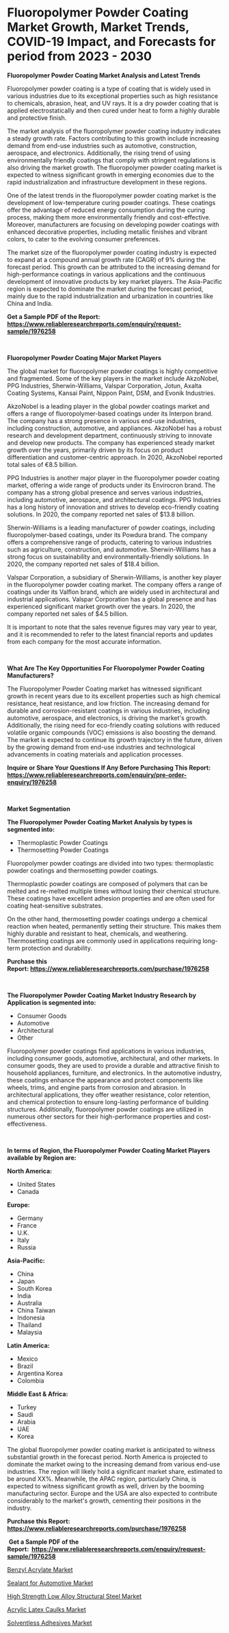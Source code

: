 <p><h1>Fluoropolymer Powder Coating Market Growth, Market Trends, COVID-19 Impact, and Forecasts for period from 2023 - 2030</h1></p><p><strong>Fluoropolymer Powder Coating Market Analysis and Latest Trends</strong></p>
<p><p>Fluoropolymer powder coating is a type of coating that is widely used in various industries due to its exceptional properties such as high resistance to chemicals, abrasion, heat, and UV rays. It is a dry powder coating that is applied electrostatically and then cured under heat to form a highly durable and protective finish.</p><p>The market analysis of the fluoropolymer powder coating industry indicates a steady growth rate. Factors contributing to this growth include increasing demand from end-use industries such as automotive, construction, aerospace, and electronics. Additionally, the rising trend of using environmentally friendly coatings that comply with stringent regulations is also driving the market growth. The fluoropolymer powder coating market is expected to witness significant growth in emerging economies due to the rapid industrialization and infrastructure development in these regions.</p><p>One of the latest trends in the fluoropolymer powder coating market is the development of low-temperature curing powder coatings. These coatings offer the advantage of reduced energy consumption during the curing process, making them more environmentally friendly and cost-effective. Moreover, manufacturers are focusing on developing powder coatings with enhanced decorative properties, including metallic finishes and vibrant colors, to cater to the evolving consumer preferences.</p><p>The market size of the fluoropolymer powder coating industry is expected to expand at a compound annual growth rate (CAGR) of 9% during the forecast period. This growth can be attributed to the increasing demand for high-performance coatings in various applications and the continuous development of innovative products by key market players. The Asia-Pacific region is expected to dominate the market during the forecast period, mainly due to the rapid industrialization and urbanization in countries like China and India.</p></p>
<p><strong>Get a Sample PDF of the Report:&nbsp; <a href="https://www.reliableresearchreports.com/enquiry/request-sample/1976258">https://www.reliableresearchreports.com/enquiry/request-sample/1976258</a></strong></p>
<p>&nbsp;</p>
<p><strong>Fluoropolymer Powder Coating Major Market Players</strong></p>
<p><p>The global market for fluoropolymer powder coatings is highly competitive and fragmented. Some of the key players in the market include AkzoNobel, PPG Industries, Sherwin-Williams, Valspar Corporation, Jotun, Axalta Coating Systems, Kansai Paint, Nippon Paint, DSM, and Evonik Industries.</p><p>AkzoNobel is a leading player in the global powder coatings market and offers a range of fluoropolymer-based coatings under its Interpon brand. The company has a strong presence in various end-use industries, including construction, automotive, and appliances. AkzoNobel has a robust research and development department, continuously striving to innovate and develop new products. The company has experienced steady market growth over the years, primarily driven by its focus on product differentiation and customer-centric approach. In 2020, AkzoNobel reported total sales of €8.5 billion.</p><p>PPG Industries is another major player in the fluoropolymer powder coating market, offering a wide range of products under its Envirocron brand. The company has a strong global presence and serves various industries, including automotive, aerospace, and architectural coatings. PPG Industries has a long history of innovation and strives to develop eco-friendly coating solutions. In 2020, the company reported net sales of $13.8 billion.</p><p>Sherwin-Williams is a leading manufacturer of powder coatings, including fluoropolymer-based coatings, under its Powdura brand. The company offers a comprehensive range of products, catering to various industries such as agriculture, construction, and automotive. Sherwin-Williams has a strong focus on sustainability and environmentally-friendly solutions. In 2020, the company reported net sales of $18.4 billion.</p><p>Valspar Corporation, a subsidiary of Sherwin-Williams, is another key player in the fluoropolymer powder coating market. The company offers a range of coatings under its Valflon brand, which are widely used in architectural and industrial applications. Valspar Corporation has a global presence and has experienced significant market growth over the years. In 2020, the company reported net sales of $4.5 billion.</p><p>It is important to note that the sales revenue figures may vary year to year, and it is recommended to refer to the latest financial reports and updates from each company for the most accurate information.</p></p>
<p>&nbsp;</p>
<p><strong>What Are The Key Opportunities For Fluoropolymer Powder Coating Manufacturers?</strong></p>
<p><p>The Fluoropolymer Powder Coating market has witnessed significant growth in recent years due to its excellent properties such as high chemical resistance, heat resistance, and low friction. The increasing demand for durable and corrosion-resistant coatings in various industries, including automotive, aerospace, and electronics, is driving the market's growth. Additionally, the rising need for eco-friendly coating solutions with reduced volatile organic compounds (VOC) emissions is also boosting the demand. The market is expected to continue its growth trajectory in the future, driven by the growing demand from end-use industries and technological advancements in coating materials and application processes.</p></p>
<p><strong>Inquire or Share Your Questions If Any Before Purchasing This Report: <a href="https://www.reliableresearchreports.com/enquiry/pre-order-enquiry/1976258">https://www.reliableresearchreports.com/enquiry/pre-order-enquiry/1976258</a></strong></p>
<p>&nbsp;</p>
<p><strong>Market Segmentation</strong></p>
<p><strong>The Fluoropolymer Powder Coating Market Analysis by types is segmented into:</strong></p>
<p><ul><li>Thermoplastic Powder Coatings</li><li>Thermosetting Powder Coatings</li></ul></p>
<p><p>Fluoropolymer powder coatings are divided into two types: thermoplastic powder coatings and thermosetting powder coatings. </p><p>Thermoplastic powder coatings are composed of polymers that can be melted and re-melted multiple times without losing their chemical structure. These coatings have excellent adhesion properties and are often used for coating heat-sensitive substrates.</p><p>On the other hand, thermosetting powder coatings undergo a chemical reaction when heated, permanently setting their structure. This makes them highly durable and resistant to heat, chemicals, and weathering. Thermosetting coatings are commonly used in applications requiring long-term protection and durability.</p></p>
<p><strong>Purchase this Report:&nbsp;<a href="https://www.reliableresearchreports.com/purchase/1976258">https://www.reliableresearchreports.com/purchase/1976258</a></strong></p>
<p>&nbsp;</p>
<p><strong>The Fluoropolymer Powder Coating Market Industry Research by Application is segmented into:</strong></p>
<p><ul><li>Consumer Goods</li><li>Automotive</li><li>Architectural</li><li>Other</li></ul></p>
<p><p>Fluoropolymer powder coatings find applications in various industries, including consumer goods, automotive, architectural, and other markets. In consumer goods, they are used to provide a durable and attractive finish to household appliances, furniture, and electronics. In the automotive industry, these coatings enhance the appearance and protect components like wheels, trims, and engine parts from corrosion and abrasion. In architectural applications, they offer weather resistance, color retention, and chemical protection to ensure long-lasting performance of building structures. Additionally, fluoropolymer powder coatings are utilized in numerous other sectors for their high-performance properties and cost-effectiveness.</p></p>
<p>&nbsp;</p>
<p><strong>In terms of Region, the Fluoropolymer Powder Coating Market Players available by Region are:</strong></p>
<p>
    <p> <strong> North America: </strong>
        <ul>
            <li>United States</li>
            <li>Canada</li>
        </ul>
        </p> 
    <p> <strong> Europe: </strong>
        <ul>
            <li>Germany</li>
            <li>France</li>
            <li>U.K.</li>
            <li>Italy</li>
            <li>Russia</li>
        </ul>
        </p> 
    <p> <strong> Asia-Pacific: </strong>
        <ul>
            <li>China</li>
            <li>Japan</li>
            <li>South Korea</li>
            <li>India</li>
            <li>Australia</li>
            <li>China Taiwan</li>
            <li>Indonesia</li>
            <li>Thailand</li>
            <li>Malaysia</li>
        </ul>
        </p> 
    <p> <strong> Latin America: </strong>
        <ul>
            <li>Mexico</li>
            <li>Brazil</li>
            <li>Argentina Korea</li>
            <li>Colombia</li>
        </ul>
        </p> 
    <p> <strong> Middle East & Africa: </strong>
        <ul>
            <li>Turkey</li>
            <li>Saudi</li>
            <li>Arabia</li>
            <li>UAE</li>
            <li>Korea</li>
        </ul>
    </p>
    </p>
<p><p>The global fluoropolymer powder coating market is anticipated to witness substantial growth in the forecast period. North America is projected to dominate the market owing to the increasing demand from various end-use industries. The region will likely hold a significant market share, estimated to be around XX%. Meanwhile, the APAC region, particularly China, is expected to witness significant growth as well, driven by the booming manufacturing sector. Europe and the USA are also expected to contribute considerably to the market's growth, cementing their positions in the industry.</p></p>
<p><strong>Purchase this Report: <a href="https://www.reliableresearchreports.com/purchase/1976258">https://www.reliableresearchreports.com/purchase/1976258</a></strong></p>
<p>&nbsp;<strong>Get a Sample PDF of the Report:&nbsp;&nbsp;<a href="https://www.reliableresearchreports.com/enquiry/request-sample/1976258">https://www.reliableresearchreports.com/enquiry/request-sample/1976258</a></strong></p>
<p><strong></strong></p>
<p><p><a href="https://github.com/sndrkn/Market-Research-Report-List-1/blob/main/benzyl-acrylate-market.md">Benzyl Acrylate Market</a></p><p><a href="https://github.com/merzlyukov93/Market-Research-Report-List-1/blob/main/sealant-for-automotive-market.md">Sealant for Automotive Market</a></p><p><a href="https://github.com/sofyaavrova/Market-Research-Report-List-1/blob/main/high-strength-low-alloy-structural-steel-market.md">High Strength Low Alloy Structural Steel Market</a></p><p><a href="https://github.com/melchekhinf/Market-Research-Report-List-1/blob/main/acrylic-latex-caulks-market.md">Acrylic Latex Caulks Market</a></p><p><a href="https://github.com/kholmovskayalyudmila/Market-Research-Report-List-1/blob/main/solventless-adhesives-market.md">Solventless Adhesives Market</a></p></p>